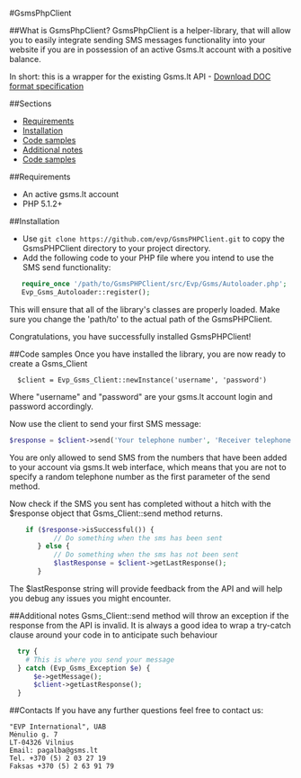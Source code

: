 #GsmsPhpClient

##What is GsmsPhpClient?
GsmsPhpClient is a helper-library, that will allow you to easily integrate sending SMS messages functionality into your
website if you are in possession of an active Gsms.lt account with a positive balance.

In short: this is a wrapper for the existing Gsms.lt API - [Download DOC format specification](https://www.gsms.lt/f/gsms_specifikacija.doc)

##Sections
* [Requirements](#requirements)
* [Installation](#installation)
* [Code samples](#code-samples)
* [Additional notes](#additional-notes)
* [Code samples](#contacts)

##Requirements
* An active gsms.lt account
* PHP 5.1.2+

##Installation
* Use `git clone https://github.com/evp/GsmsPHPClient.git` to copy the GsmsPHPClient directory to your project directory.
* Add the following code to your PHP file where you intend to use the SMS send functionality:

```php
   require_once '/path/to/GsmsPHPClient/src/Evp/Gsms/Autoloader.php';
   Evp_Gsms_Autoloader::register();
```

This will ensure that all of the library's classes are properly loaded.
Make sure you change the 'path/to' to the actual path of the GsmsPHPClient.

Congratulations, you have successfully installed GsmsPHPClient!


##Code samples
Once you have installed the library, you are now ready to create a Gsms_Client

```
  $client = Evp_Gsms_Client::newInstance('username', 'password')
```

Where "username" and "password" are your gsms.lt account login and password accordingly.

Now use the client to send your first SMS message:

```php
$response = $client->send('Your telephone number', 'Receiver telephone number', 'message');
```

You are only allowed to send SMS from the numbers that have been added to your account via gsms.lt web interface,
which means that you are not to specify a random telephone number as the first parameter of the send method.

Now check if the SMS you sent has completed without a hitch with the $response object that Gsms_Client::send
method returns.

```php
    if ($response->isSuccessful()) {
           // Do something when the sms has been sent
       } else {
           // Do something when the sms has not been sent
           $lastResponse = $client->getLastResponse();
       }
```

The $lastResponse string will provide feedback from the API and will help you debug any issues you might encounter.

##Additional notes
Gsms_Client::send method will throw an exception if the response from the API is invalid.
It is always a good idea to wrap a try-catch clause around your code in to anticipate such behaviour

```php
  try {
    # This is where you send your message
  } catch (Evp_Gsms_Exception $e) {
      $e->getMessage();
      $client->getLastResponse();
  }
```


##Contacts
If you have any further questions feel free to contact us:

```
"EVP International", UAB
Mėnulio g. 7
LT-04326 Vilnius
Email: pagalba@gsms.lt
Tel. +370 (5) 2 03 27 19
Faksas +370 (5) 2 63 91 79
```